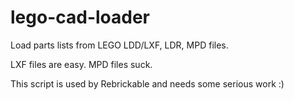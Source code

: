 lego-cad-loader
===============

Load parts lists from LEGO LDD/LXF, LDR, MPD files.

LXF files are easy.
MPD files suck.

This script is used by Rebrickable and needs some serious work :)
